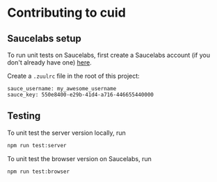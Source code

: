 # Contributing to cuid

## Saucelabs setup

To run unit tests on Saucelabs, first create a Saucelabs account (if you don't
already have one) [here](https://saucelabs.com/opensource).

Create a `.zuulrc` file in the root of this project:

```
sauce_username: my_awesome_username
sauce_key: 550e8400-e29b-41d4-a716-446655440000
```

## Testing

To unit test the server version locally, run

```sh
npm run test:server
```

To unit test the browser version on Saucelabs, run

```sh
npm run test:browser
```
